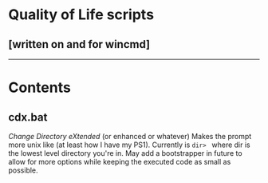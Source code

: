 # Quality of Life scripts

## [written on and for wincmd]
----------------------------

# Contents

## cdx.bat

*Change Directory eXtended* (or enhanced or whatever)
Makes the prompt more unix like (at least how I have my PS1).
Currently is `dir> ` where dir is the lowest level directory you're in.
May add a bootstrapper in future to allow for more options while keeping the executed code as small as possible.
